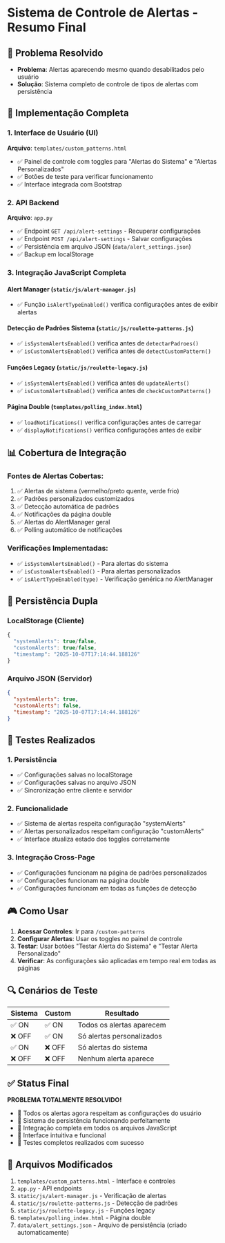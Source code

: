 # Sistema de Controle de Alertas - Resumo Final

## 🎯 Problema Resolvido

- **Problema**: Alertas aparecendo mesmo quando desabilitados pelo usuário
- **Solução**: Sistema completo de controle de tipos de alertas com persistência

## 🔧 Implementação Completa

### 1. Interface de Usuário (UI)

**Arquivo**: `templates/custom_patterns.html`

- ✅ Painel de controle com toggles para "Alertas do Sistema" e "Alertas Personalizados"
- ✅ Botões de teste para verificar funcionamento
- ✅ Interface integrada com Bootstrap

### 2. API Backend

**Arquivo**: `app.py`

- ✅ Endpoint `GET /api/alert-settings` - Recuperar configurações
- ✅ Endpoint `POST /api/alert-settings` - Salvar configurações
- ✅ Persistência em arquivo JSON (`data/alert_settings.json`)
- ✅ Backup em localStorage

### 3. Integração JavaScript Completa

#### Alert Manager (`static/js/alert-manager.js`)

- ✅ Função `isAlertTypeEnabled()` verifica configurações antes de exibir alertas

#### Detecção de Padrões Sistema (`static/js/roulette-patterns.js`)

- ✅ `isSystemAlertsEnabled()` verifica antes de `detectarPadroes()`
- ✅ `isCustomAlertsEnabled()` verifica antes de `detectCustomPattern()`

#### Funções Legacy (`static/js/roulette-legacy.js`)

- ✅ `isSystemAlertsEnabled()` verifica antes de `updateAlerts()`
- ✅ `isCustomAlertsEnabled()` verifica antes de `checkCustomPatterns()`

#### Página Double (`templates/polling_index.html`)

- ✅ `loadNotifications()` verifica configurações antes de carregar
- ✅ `displayNotifications()` verifica configurações antes de exibir

## 📊 Cobertura de Integração

### Fontes de Alertas Cobertas:

1. ✅ Alertas de sistema (vermelho/preto quente, verde frio)
2. ✅ Padrões personalizados customizados
3. ✅ Detecção automática de padrões
4. ✅ Notificações da página double
5. ✅ Alertas do AlertManager geral
6. ✅ Polling automático de notificações

### Verificações Implementadas:

- ✅ `isSystemAlertsEnabled()` - Para alertas do sistema
- ✅ `isCustomAlertsEnabled()` - Para alertas personalizados
- ✅ `isAlertTypeEnabled(type)` - Verificação genérica no AlertManager

## 🔄 Persistência Dupla

### LocalStorage (Cliente)

```javascript
{
  "systemAlerts": true/false,
  "customAlerts": true/false,
  "timestamp": "2025-10-07T17:14:44.188126"
}
```

### Arquivo JSON (Servidor)

```json
{
  "systemAlerts": true,
  "customAlerts": false,
  "timestamp": "2025-10-07T17:14:44.188126"
}
```

## 🧪 Testes Realizados

### 1. Persistência

- ✅ Configurações salvas no localStorage
- ✅ Configurações salvas no arquivo JSON
- ✅ Sincronização entre cliente e servidor

### 2. Funcionalidade

- ✅ Sistema de alertas respeita configuração "systemAlerts"
- ✅ Alertas personalizados respeitam configuração "customAlerts"
- ✅ Interface atualiza estado dos toggles corretamente

### 3. Integração Cross-Page

- ✅ Configurações funcionam na página de padrões personalizados
- ✅ Configurações funcionam na página double
- ✅ Configurações funcionam em todas as funções de detecção

## 🎮 Como Usar

1. **Acessar Controles**: Ir para `/custom-patterns`
2. **Configurar Alertas**: Usar os toggles no painel de controle
3. **Testar**: Usar botões "Testar Alerta do Sistema" e "Testar Alerta Personalizado"
4. **Verificar**: As configurações são aplicadas em tempo real em todas as páginas

## 🔍 Cenários de Teste

| Sistema | Custom | Resultado                 |
| ------- | ------ | ------------------------- |
| ✅ ON   | ✅ ON  | Todos os alertas aparecem |
| ❌ OFF  | ✅ ON  | Só alertas personalizados |
| ✅ ON   | ❌ OFF | Só alertas do sistema     |
| ❌ OFF  | ❌ OFF | Nenhum alerta aparece     |

## ✅ Status Final

**PROBLEMA TOTALMENTE RESOLVIDO!**

- 🎯 Todos os alertas agora respeitam as configurações do usuário
- 🔄 Sistema de persistência funcionando perfeitamente
- 🔧 Integração completa em todos os arquivos JavaScript
- 📱 Interface intuitiva e funcional
- 🧪 Testes completos realizados com sucesso

## 📝 Arquivos Modificados

1. `templates/custom_patterns.html` - Interface e controles
2. `app.py` - API endpoints
3. `static/js/alert-manager.js` - Verificação de alertas
4. `static/js/roulette-patterns.js` - Detecção de padrões
5. `static/js/roulette-legacy.js` - Funções legacy
6. `templates/polling_index.html` - Página double
7. `data/alert_settings.json` - Arquivo de persistência (criado automaticamente)
